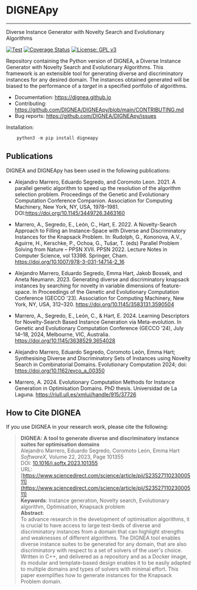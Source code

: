 # DIGNEApy
---
Diverse Instance Generator with Novelty Search and Evolutionary Algorithms
  
[![Test](https://github.com/DIGNEA/DIGNEApy/actions/workflows/python-app.yml/badge.svg)](https://github.com/DIGNEA/DIGNEApy/actions/workflows/python-app.yml)
[![Coverage Status](https://coveralls.io/repos/github/DIGNEA/DIGNEApy/badge.svg?branch=main)](https://coveralls.io/github/DIGNEA/DIGNEApy?branch=main)
[![License: GPL v3](https://img.shields.io/badge/License-GPLv3-blue.svg)](https://www.gnu.org/licenses/gpl-3.0)


Repository containing the Python version of DIGNEA, a Diverse Instance Generator with Novelty Search and Evolutionary Algorithms. This framework is an extensible tool for generating diverse and discriminatory instances for any desired domain. The instances obtained generated will be biased to the performance of a *target* in a specified portfolio of algorithms. 

* Documentation: https://dignea.github.io
* Contributing: https://github.com/DIGNEA/DIGNEApy/blob/main/CONTRIBUTING.md
* Bug reports: https://github.com/DIGNEA/DIGNEApy/issues
  
Installation:
```python
    python3 -m pip install digneapy
```

## Publications

DIGNEA and DIGNEApy has been used in the following publications:

* Alejandro Marrero, Eduardo Segredo, and Coromoto Leon. 2021. A parallel genetic algorithm to speed up the resolution of the algorithm selection problem. Proceedings of the Genetic and Evolutionary Computation Conference Companion. Association for Computing Machinery, New York, NY, USA, 1978–1981. DOI:https://doi.org/10.1145/3449726.3463160

* Marrero, A., Segredo, E., León, C., Hart, E. 2022. A Novelty-Search Approach to Filling an Instance-Space with Diverse and Discriminatory Instances for the Knapsack Problem. In: Rudolph, G., Kononova, A.V., Aguirre, H., Kerschke, P., Ochoa, G., Tušar, T. (eds) Parallel Problem Solving from Nature – PPSN XVII. PPSN 2022. Lecture Notes in Computer Science, vol 13398. Springer, Cham. https://doi.org/10.1007/978-3-031-14714-2_16

* Alejandro Marrero, Eduardo Segredo, Emma Hart, Jakob Bossek, and Aneta Neumann. 2023. Generating diverse and discriminatory knapsack instances by searching for novelty in variable dimensions of feature-space. In Proceedings of the Genetic and Evolutionary Computation Conference (GECCO '23). Association for Computing Machinery, New York, NY, USA, 312–320. https://doi.org/10.1145/3583131.3590504
  
* Marrero, A., Segredo, E., León, C., & Hart, E. 2024. Learning Descriptors for Novelty-Search Based Instance Generation via Meta-evolution. In Genetic and Evolutionary Computation Conference (GECCO ’24), July 14–18, 2024, Melbourne, VIC, Australia. https://doi.org/10.1145/3638529.3654028

* Alejandro Marrero, Eduardo Segredo, Coromoto León, Emma Hart; Synthesising Diverse and Discriminatory Sets of Instances using Novelty Search in Combinatorial Domains. Evolutionary Computation 2024; doi: https://doi.org/10.1162/evco_a_00350

* Marrero, A. 2024. Evolutionary Computation Methods for Instance Generation in Optimisation Domains. PhD thesis. Universidad de La Laguna. https://riull.ull.es/xmlui/handle/915/37726

## How to Cite DIGNEA

If you use DIGNEA in your research work, please cite the following:

> **DIGNEA: A tool to generate diverse and discriminatory instance suites for optimisation domains**  
> Alejandro Marrero, Eduardo Segredo, Coromoto León, Emma Hart  
> *SoftwareX*, Volume 22, 2023, Page 101355  
> DOI: [10.1016/j.softx.2023.101355](https://doi.org/10.1016/j.softx.2023.101355)  
> URL: [https://www.sciencedirect.com/science/article/pii/S2352711023000511](https://www.sciencedirect.com/science/article/pii/S2352711023000511)  
> **Keywords**: Instance generation, Novelty search, Evolutionary algorithm, Optimisation, Knapsack problem  
> **Abstract**:  
> To advance research in the development of optimisation algorithms, it is crucial to have access to large test-beds of diverse and discriminatory instances from a domain that can highlight strengths and weaknesses of different algorithms. The DIGNEA tool enables diverse instance suites to be generated for any domain, that are also discriminatory with respect to a set of solvers of the user's choice. Written in C++, and delivered as a repository and as a Docker image, its modular and template-based design enables it to be easily adapted to multiple domains and types of solvers with minimal effort. This paper exemplifies how to generate instances for the Knapsack Problem domain.